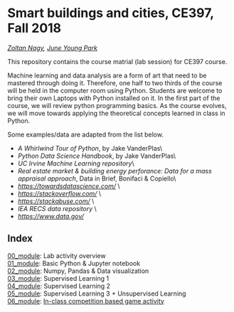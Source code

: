 # Smart buildings and cities, CE397, Fall 2018

*[Zoltan Nagy](https://nagy.caee.utexas.edu/team/prof-zoltan-nagy-phd/), [June Young Park](http://sites.utexas.edu/juneyoungpark/)*

This repository contains the course matrial (lab session) for CE397 course. 

Machine learning and data analysis are a form of art that need to be mastered through doing it. Therefore, one half to two thirds of the course will be held in the computer room using Python. Students are welcome to bring their own Laptops with Python installed on it. In the first part of the course, we will review python programming basics. As the course evolves, we will move towards applying the theoretical concepts learned in class in Python.

Some examples/data are adapted from the list below.
 
- *A Whirlwind Tour of Python*, by Jake VanderPlas\
- *Python Data Science Handbook*, by Jake VanderPlas\
- *UC Irvine Machine Learning repository*\
- *Real estate market & building energy perforance: Data for a mass appraisal approach*, Data in Brief, Bonifaci & Copiello\
- *https://towardsdatascience.com/* \
- *https://stackoverflow.com/* \
- *https://stackabuse.com/* \
- *IEA RECS data repository* \
- *https://www.data.gov/*

## Index
[00_module](00_overview.ipynb): Lab activity overview\
[01_module](01_module.ipynb): Basic Python & Jupyter notebook\
[02_module](02_module.ipynb): Numpy, Pandas & Data visualization\
[03_module](03_module.ipynb): Supervised Learning 1\
[04_module](04_module.ipynb): Supervised Learning 2\
[05_module](05_module.ipynb): Supervised Learning 3 + Unsupervised Learning\
[06_module](06_Module.ipynb): [In-class competition based game activity](in_class_act.pdf)
